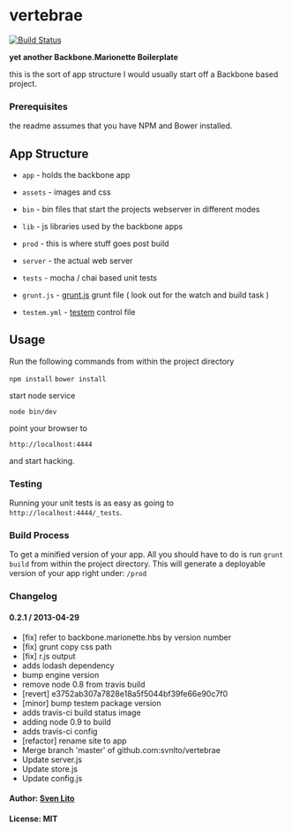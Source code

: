 # vertebrae

[![Build Status](https://travis-ci.org/svnlto/vertebrae.png?branch=master)](https://travis-ci.org/svnlto/vertebrae)

__yet another Backbone.Marionette Boilerplate__

this is the sort of app structure I would usually start off a Backbone
based project.

### Prerequisites

the readme assumes that you have NPM and Bower installed.

## App Structure ##

* `app` - holds the backbone app
* `assets` - images and css
* `bin` - bin files that start the projects webserver in different modes
* `lib` - js libraries used by the backbone apps
* `prod` - this is where stuff goes post build
* `server` - the actual web server
* `tests` - mocha / chai based unit tests

* `grunt.js`  - [grunt.js](http://gruntjs.com "grunt.js") grunt file ( look out for the watch and build task )
* `testem.yml` - [testem](https://github.com/airportyh/testem "Testem") control file

## Usage ##

Run the following commands from within the project directory

`npm install` `bower install`

start node service

`node bin/dev`

point your browser to

`http://localhost:4444`

and start hacking.

### Testing

Running your unit tests is as easy as going to `http://localhost:4444/_tests`.

### Build Process

To get a minified version of your app. All you should have to do is run `grunt build`
from within the project directory. This will generate a deployable version of your app right
under: `/prod`


### Changelog ###

#### 0.2.1 / 2013-04-29

  * [fix] refer to backbone.marionette.hbs by version number
  * [fix] grunt copy css path
  * [fix] r.js output
  * adds lodash dependency
  * bump engine version
  * remove node 0.8 from travis build
  * [revert] e3752ab307a7828e18a5f5044bf39fe66e90c7f0
  * [minor] bump testem package version
  * adds travis-ci build status image
  * adding node 0.9 to build
  * adds travis-ci config
  * [refactor] rename site to app
  * Merge branch 'master' of github.com:svnlto/vertebrae
  * Update server.js
  * Update store.js
  * Update config.js


#### Author: [Sven Lito](http://svenlito.com)

#### License: MIT
